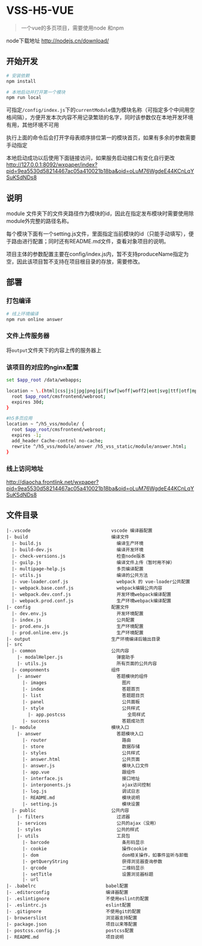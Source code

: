 # VSS-H5-VUE

> 一个vue的多页项目，需要使用node 和npm

node下载地址 http://nodejs.cn/download/

## 开始开发

``` bash
# 安装依赖
npm install

# 本地启动并打开第一个模块
npm run local

```

可指定`/config/index.js`下的`currentModule`值为模块名称（可指定多个中间用空格间隔），方便开发本次内容不用记录繁琐的名字，同时该参数仅在本地开发环境有用，其他环境不可用

执行上面的命令后会打开字母表顺序排位第一的模块首页，如果有多余的参数需要手动指定

本地启动成功以后使用下面链接访问，如果服务启动接口有变化自行更改
http://127.0.0.1:8092/wxpaper/index?pid=9ea5530d58214467ac05a410021b18ba&oid=oLuM76WgdeE44KCnLqYSuKSdNDs8


## 说明

module 文件夹下的文件夹路径作为模块的id，因此在指定发布模块时需要使用除module外完整的路径名称。

每个模块下面有一个setting.js文件，里面指定当前模块的id（只能手动填写），便于路由进行配置；同时还有README.md文件，查看对象项目的说明。

项目主体的参数配置主要在config/index.js内，暂不支持produceName指定为空，因此该项目暂不支持在项目根目录的存放，需要修改。


## 部署

### 打包编译

``` bash
# 线上环境编译
npm run online answer
```

### 文件上传服务器
将`output`文件夹下的内容上传的服务器上



### 该项目的对应的nginx配置

``` bash
set $app_root /data/webapps;

location ~ \.(html|css|js|jpg|png|gif|swf|woff|woff2|eot|svg|ttf|otf|mp3|m4a|aac)$ {
  root $app_root/cmsfrontend/webroot;
  expires 30d;
}

#h5多页应用
location ~ ^/h5_vss/module/ {
  root $app_root/cmsfrontend/webroot;
  expires -1;
  add_header Cache-control no-cache;
  rewrite ^/h5_vss/module/answer /h5_vss_static/module/answer.html;
}
```

### 线上访问地址

http://diaocha.frontlink.net/wxpaper?pid=9ea5530d58214467ac05a410021b18ba&oid=oLuM76WgdeE44KCnLqYSuKSdNDs8


## 文件目录

```
|-.vscode                              vscode 编译器配置
|- build                               编译文件
  |- build.js                            编译生产环境
  |- build-dev.js                        编译开发环境
  |- check-versions.js                   检查node版本
  |- guilp.js                            编译文件上传（暂时用不掉）
  |- multipage-help.js                   多页编译配置
  |- utils.js                            编译的公共方法
  |- vue-loader.conf.js                  webpack 的 vue-loader公共配置
  |- webpack.base.conf.js                webpack编辑公共内容
  |- webpack.dev.conf.js                 开发环境webpack编译配置
  |- webpack.prod.conf.js                生产环境webpack编译配置
|- config                              配置文件
  |- dev.env.js                          开发环境配置
  |- index.js                            公共配置
  |- prod.env.js                         生产环境配置
  |- prod.online.env.js                  生产环境配置
|- output                              生产环境编译后输出目录
|- src
  |- common                            公共内容
    |- modalHelper.js                    弹窗助手
    |- utils.js                          所有页面的公共内容
  |- componments                       组件
    |- answer                            答题模块的组件
      |- images                            图片
      |- index                             答题首页
      |- list                              答题题目页
      |- panel                             公共面板
      |- style                             公共样式
        |- app.postcss                       全局样式
      |- success                           答题成功页
  |- module                            模块入口
    |- answer                            答题模块入口
      |- router                            路由
      |- store                             数据存储
      |- styles                            公共样式
      |- answer.html                       公共页面
      |- answer.js                         模块入口文件
      |- app.vue                           跟组件
      |- interface.js                      接口地址
      |- interponents.js                   ajax访问控制
      |- log.js                            调试日志
      |- README.md                         模块说明
      |- setting.js                        模块设置
  |- public                            公共内容
    |- filters                           过滤器
    |- services                          公共的ajax（没用）
    |- styles                            公共的样式
    |- utils                             工具包
      |- barcode                           条形码显示
      |- cookie                            操作cookie
      |- dom                               dom相关操作，如事件监听与卸载
      |- getQueryString                    获得浏览器查询参数
      |- qrcode                            二维码显示
      |- setTitle                          设置浏览器标题
      |- url
|- .babelrc                          babel配置
|- .editorconfig                     编译器配置
|- .eslintignore                     不使用eslint的配置
|- .eslintrc.js                      eslint配置
|- .gitignore                        不使用git的配置
|- browserslist                      浏览器支持配置
|- package.json                      项目以来等配置
|- postcss.config.js                 postcss配置
|- README.md                         项目说明

```